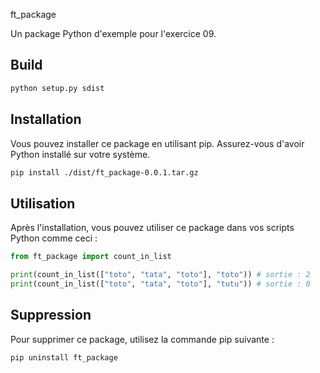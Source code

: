  ft_package

Un package Python d'exemple pour l'exercice 09.

## Build

```bash
python setup.py sdist
```

## Installation

Vous pouvez installer ce package en utilisant pip. Assurez-vous d'avoir Python installé sur votre système.

```bash
pip install ./dist/ft_package-0.0.1.tar.gz
```

## Utilisation

Après l'installation, vous pouvez utiliser ce package dans vos scripts Python comme ceci :

```python
from ft_package import count_in_list

print(count_in_list(["toto", "tata", "toto"], "toto")) # sortie : 2
print(count_in_list(["toto", "tata", "toto"], "tutu")) # sortie : 0
```

## Suppression

Pour supprimer ce package, utilisez la commande pip suivante :

```bash
pip uninstall ft_package
```
